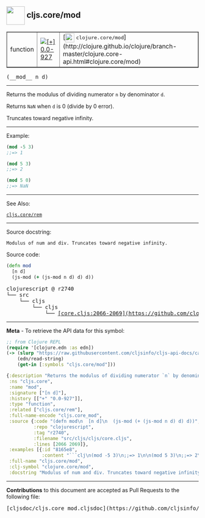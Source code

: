 ## <img width="48px" valign="middle" src="http://i.imgur.com/Hi20huC.png"> cljs.core/mod

 <table border="1">
<tr>

<td>function</td>
<td><a href="https://github.com/cljsinfo/cljs-api-docs/tree/0.0-927"><img valign="middle" alt="[+] 0.0-927" src="https://img.shields.io/badge/+-0.0--927-lightgrey.svg"></a> </td>
<td>
[<img height="24px" valign="middle" src="http://i.imgur.com/1GjPKvB.png"> <samp>clojure.core/mod</samp>](http://clojure.github.io/clojure/branch-master/clojure.core-api.html#clojure.core/mod)
</td>
</tr>
</table>

 <samp>
(__mod__ n d)<br>
</samp>

---

Returns the modulus of dividing numerator `n` by denominator `d`.

Returns `NaN` when `d` is 0 (divide by 0 error).

Truncates toward negative infinity.

---

Example:

```clj
(mod -5 3)
;;=> 1

(mod 5 3)
;;=> 2

(mod 5 0)
;;=> NaN
```

---

See Also:

[`cljs.core/rem`](cljs.core_rem.md)<br>

---

Source docstring:

```
Modulus of num and div. Truncates toward negative infinity.
```

Source code:

```clj
(defn mod
  [n d]
  (js-mod (+ (js-mod n d) d) d))
```

 <pre>
clojurescript @ r2740
└── src
    └── cljs
        └── cljs
            └── <ins>[core.cljs:2066-2069](https://github.com/clojure/clojurescript/blob/r2740/src/cljs/cljs/core.cljs#L2066-L2069)</ins>
</pre>


---

__Meta__ - To retrieve the API data for this symbol:

```clj
;; from Clojure REPL
(require '[clojure.edn :as edn])
(-> (slurp "https://raw.githubusercontent.com/cljsinfo/cljs-api-docs/catalog/cljs-api.edn")
    (edn/read-string)
    (get-in [:symbols "cljs.core/mod"]))
```

```clj
{:description "Returns the modulus of dividing numerator `n` by denominator `d`.\n\nReturns `NaN` when `d` is 0 (divide by 0 error).\n\nTruncates toward negative infinity.",
 :ns "cljs.core",
 :name "mod",
 :signature ["[n d]"],
 :history [["+" "0.0-927"]],
 :type "function",
 :related ["cljs.core/rem"],
 :full-name-encode "cljs.core_mod",
 :source {:code "(defn mod\n  [n d]\n  (js-mod (+ (js-mod n d) d) d))",
          :repo "clojurescript",
          :tag "r2740",
          :filename "src/cljs/cljs/core.cljs",
          :lines [2066 2069]},
 :examples [{:id "8165e8",
             :content "```clj\n(mod -5 3)\n;;=> 1\n\n(mod 5 3)\n;;=> 2\n\n(mod 5 0)\n;;=> NaN\n```"}],
 :full-name "cljs.core/mod",
 :clj-symbol "clojure.core/mod",
 :docstring "Modulus of num and div. Truncates toward negative infinity."}

```

---

__Contributions__ to this document are accepted as Pull Requests to the following file:

 <pre>
[cljsdoc/cljs.core_mod.cljsdoc](https://github.com/cljsinfo/cljs-api-docs/blob/master/cljsdoc/cljs.core_mod.cljsdoc)
</pre>

